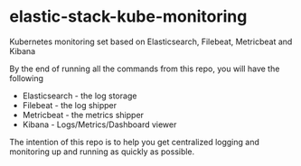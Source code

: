 # elastic-stack-kube-monitoring
Kubernetes monitoring set based on Elasticsearch, Filebeat, Metricbeat and Kibana

By the end of running all the commands from this repo, you will have the following

- Elasticsearch - the log storage
- Filebeat - the log shipper
- Metricbeat - the metrics shipper
- Kibana - Logs/Metrics/Dashboard viewer

The intention of this repo is to help you get centralized logging and monitoring up and running as quickly as possible.
